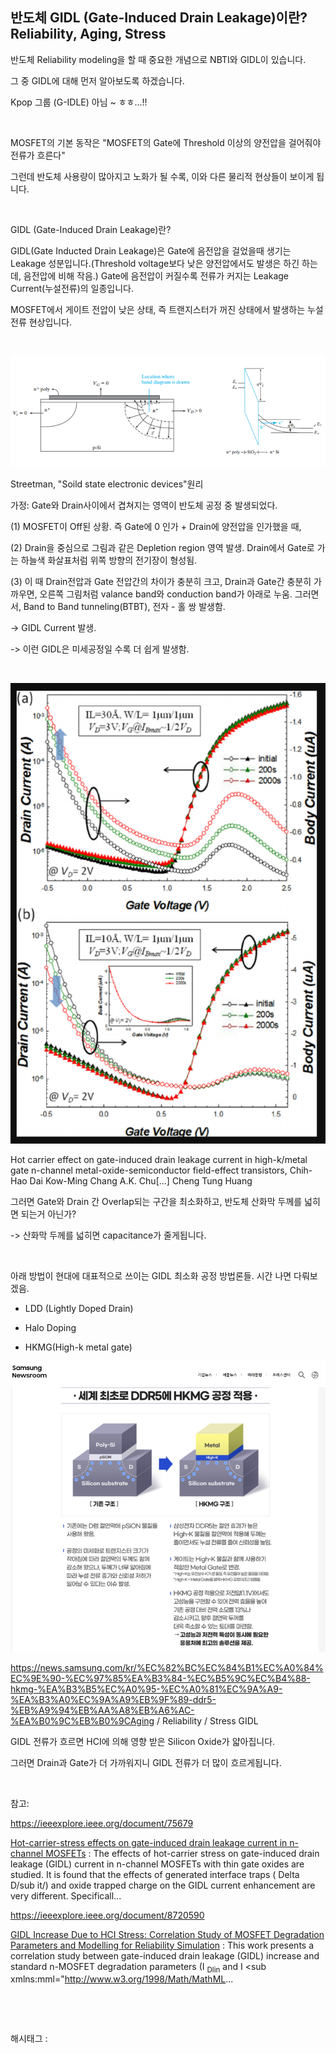 ## 반도체 GIDL (Gate-Induced Drain Leakage)이란? Reliability, Aging, Stress

반도체 Reliability modeling을 할 때 중요한 개념으로 NBTI와 GIDL이 있습니다.

그 중 GIDL에 대해 먼저 알아보도록 하겠습니다.

Kpop 그룹 (G-IDLE) 아님 ~ ㅎㅎ...!!

​

MOSFET의 기본 동작은 "MOSFET의 Gate에 Threshold 이상의 양전압을 걸어줘야 전류가 흐른다"

그런데 반도체 사용량이 많아지고 노화가 될 수록, 이와 다른 물리적 현상들이 보이게 됩니다.

​

GIDL (Gate-Induced Drain Leakage)란?

GIDL(Gate Inducted Drain Leakage)은 Gate에 음전압을 걸었을때 생기는 Leakage 성분입니다.(Threshold voltage보다 낮은 양전압에서도 발생은 하긴 하는데, 음전압에 비해 작음.) Gate에 음전압이 커질수록 전류가 커지는 Leakage Current(누설전류)의 일종입니다.

MOSFET에서 게이트 전압이 낮은 상태, 즉 트랜지스터가 꺼진 상태에서 발생하는 누설 전류 현상입니다.

​

![0](./asset/0.png)

Streetman, "Soild state electronic devices"원리

가정: Gate와 Drain사이에서 겹쳐지는 영역이 반도체 공정 중 발생되었다.

(1) MOSFET이 Off된 상황. 즉 Gate에 0 인가 + Drain에 양전압을 인가했을 때,

(2) Drain을 중심으로 그림과 같은 Depletion region 영역 발생. Drain에서 Gate로 가는 하늘색 화살표처럼 위쪽 방향의 전기장이 형성됨.

(3) 이 때 Drain전압과 Gate 전압간의 차이가 충분히 크고, Drain과 Gate간 충분히 가까우면, 오른쪽 그림처럼 valance band와 conduction band가 아래로 누움. 그러면서, Band to Band tunneling(BTBT), 전자 - 홀 쌍 발생함.

-> GIDL Current 발생.

-> 이런 GIDL은 미세공정일 수록 더 쉽게 발생함.

​

![1](./asset/1.png)

Hot carrier effect on gate-induced drain leakage current in high-k/metal gate n-channel metal-oxide-semiconductor field-effect transistors, Chih-Hao Dai Kow-Ming Chang A.K. Chu[...] Cheng Tung Huang​

그러면 Gate와 Drain 간 Overlap되는 구간을 최소화하고, 반도체 산화막 두께를 넓히면 되는거 아닌가?

-> 산화막 두께를 넓히면 capacitance가 줄게됩니다. 

​

아래 방법이 현대에 대표적으로 쓰이는 GIDL 최소화 공정 방법론들. 시간 나면 다뤄보겠음.

- LDD (Lightly Doped Drain)

- Halo Doping

- HKMG(High-k metal gate)

![2](./asset/2.png)

https://news.samsung.com/kr/%EC%82%BC%EC%84%B1%EC%A0%84%EC%9E%90-%EC%97%85%EA%B3%84-%EC%B5%9C%EC%B4%88-hkmg-%EA%B3%B5%EC%A0%95-%EC%A0%81%EC%9A%A9-%EA%B3%A0%EC%9A%A9%EB%9F%89-ddr5-%EB%A9%94%EB%AA%A8%EB%A6%AC-%EA%B0%9C%EB%B0%9CAging / Reliability / Stress GIDL

GIDL 전류가 흐르면 HCI에 의해 영향 받은 Silicon Oxide가 얇아집니다.

그러면 Drain과 Gate가 더 가까워지니 GIDL 전류가 더 많이 흐르게됩니다.

​

참고:

https://ieeexplore.ieee.org/document/75679

[Hot-carrier-stress effects on gate-induced drain leakage current in n-channel MOSFETs](https://ieeexplore.ieee.org/document/75679) : The effects of hot-carrier stress on gate-induced drain leakage (GIDL) current in n-channel MOSFETs with thin gate oxides are studied. It is found that the effects of generated interface traps ( Delta D/sub it/) and oxide trapped charge on the GIDL current enhancement are very different. Specificall...

https://ieeexplore.ieee.org/document/8720590

[GIDL Increase Due to HCI Stress: Correlation Study of MOSFET Degradation Parameters and Modelling for Reliability Simulation](https://ieeexplore.ieee.org/document/8720590) : This work presents a correlation study between gate-induced drain leakage (GIDL) increase and standard n-MOSFET degradation parameters (I <sub xmlns:mml="http://www.w3.org/1998/Math/MathML" xmlns:xlink="http://www.w3.org/1999/xlink">Dlin</sub> and I <sub xmlns:mml="http://www.w3.org/1998/Math/MathML...

​

​

 해시태그 : 